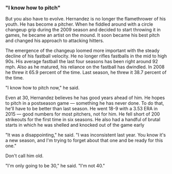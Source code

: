 ### "I know how to pitch"

But you also have to evolve. Hernandez is no longer the flamethrower of his youth. He has become a pitcher. When he fiddled around with a circle changeup grip during the 2009 season and decided to start throwing it in games, he became an artist on the mound. It soon became his best pitch and changed his approach to attacking hitters.

The emergence of the changeup loomed more important with the steady decline of his fastball velocity. He no longer rifles fastballs in the mid to high 90s. His average fastball the last four seasons has been right around 92 mph. Also as he matured, his reliance on the fastball has dwindled. In 2008 he threw it 65.9 percent of the time. Last season, he threw it 38.7 percent of the time.

"I know how to pitch now," he said.

Even at 30, Hernandez believes he has good years ahead of him. He hopes to pitch in a postseason game — something he has never done. To do that, he'll have to be better than last season. He went 18-9 with a 3.53 ERA in 2015 — good numbers for most pitchers, not for him. He fell short of 200 strikeouts for the first time in six seasons. He also had a handful of brutal starts in which he was shelled and knocked out of the game early

"It was a disappointing," he said. "I was inconsistent last year. You know it's a new season, and I'm trying to forget about that one and be ready for this one."

Don't call him old.

"I'm only going to be 30," he said. "I'm not 40."

